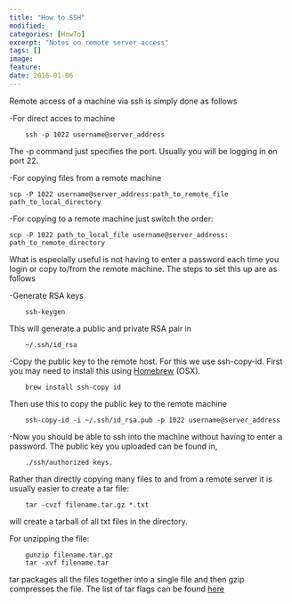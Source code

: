 ```yaml
---
title: "How to SSH"
modified:
categories: [HowTo] 
excerpt: "Notes on remote server access"
tags: []
image:
feature:
date: 2016-01-06
---
```


Remote access of a machine via ssh is simply done as follows

-For direct acces to machine

        ssh -p 1022 username@server_address

The -p command just specifies the port. Usually you will be logging in on port 22.

-For copying files from a remote machine

    scp -P 1022 username@server_address:path_to_remote_file path_to_local_directory

-For copying to a remote machine just switch the order:

    scp -P 1022 path_to_local_file username@server_address: path_to_remote_directory


What is especially useful is not having to enter a password each time you login or copy to/from the remote machine. The steps to set this up are as follows

-Generate RSA keys

        ssh-keygen

This will generate a public and private RSA pair in 

        ~/.ssh/id_rsa

-Copy the public key to the remote host.
For this we use ssh-copy-id. First you may need to install this using [Homebrew](http://brew.sh/) (OSX).

        brew install ssh-copy id

Then use this to copy the public key to the remote machine

        ssh-copy-id -i ~/.ssh/id_rsa.pub -p 1022 username@server_address

-Now you should be able to ssh into the machine without having to enter a password. The public key you uploaded can be found in,

        ./ssh/authorized keys.

Rather than directly copying many files to and from a remote server it is usually easier to create a tar file:

        tar -cvzf filename.tar.gz *.txt

will create a tarball of all txt files in the directory.

For unzipping the file:

        gunzip filename.tar.gz
        tar -xvf filename.tar

tar packages all the files together into a single file and then gzip compresses the file. The list of tar flags can be found [here](http://linuxcommand.org/man_pages/tar1.html)

        


